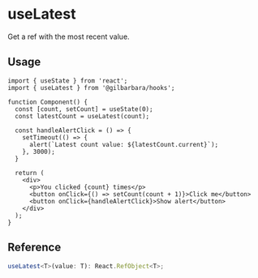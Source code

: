 # useLatest

Get a ref with the most recent value.

## Usage

```tsx
import { useState } from 'react';
import { useLatest } from '@gilbarbara/hooks';

function Component() {
  const [count, setCount] = useState(0);
  const latestCount = useLatest(count);

  const handleAlertClick = () => {
    setTimeout(() => {
      alert(`Latest count value: ${latestCount.current}`);
    }, 3000);
  }

  return (
    <div>
      <p>You clicked {count} times</p>
      <button onClick={() => setCount(count + 1)}>Click me</button>
      <button onClick={handleAlertClick}>Show alert</button>
    </div>
  );
}
```

## Reference

```typescript
useLatest<T>(value: T): React.RefObject<T>;
```

